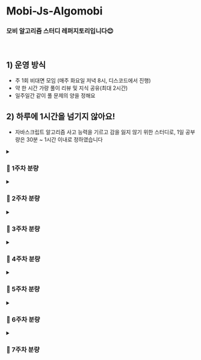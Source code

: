 # Mobi-Js-Algomobi
### 모비 알고리즘 스터디 레퍼지토리입니다😊
<br>

## 1) 운영 방식
- 주 1회 비대면 모임 (매주 화요일 저녁 8시, 디스코드에서 진행)
- 약 한 시간 가량 풀이 리뷰 및 지식 공유(최대 2시간)
- 일주일간 같이 풀 문제의 양을 정해요

## 2) 하루에 1시간을 넘기지 않아요!
- 자바스크립트 알고리즘 사고 능력을 기르고 감을 잃지 않기 위한 스터디로, 1일 공부량은 30분 ~ 1시간 이내로 정하였습니다


<details>
<summary><h3>📄 1주차 분량</h3></summary>
<div markdown="1">
➡️ <b>풀이 기간</b>: 23.8.15 ~ 23.8.22
  
➡️ 프로그래머스 Lv.0 정답률이 낮은 3문제로 지정

[평행](https://school.programmers.co.kr/learn/courses/30/lessons/120875) /
[겹치는 선분의 길이](https://school.programmers.co.kr/learn/courses/30/lessons/120876) /
[안전지대](https://school.programmers.co.kr/learn/courses/30/lessons/120866)


</details>
</div>

<details>
<summary><h3>📄 2주차 분량</h3></summary>
<div markdown="1">
➡️ <b>풀이 기간</b>: 23.8.22 ~ 23.8.29
  
➡️ 프로그래머스 Lv.0 5문제 (정답률 75 ~ 80%)

[외계어 사전](https://school.programmers.co.kr/learn/courses/30/lessons/120869) /
[삼각형의 완성조건 (2)](https://school.programmers.co.kr/learn/courses/30/lessons/120868) /
[구슬을 나누는 경우의 수](https://school.programmers.co.kr/learn/courses/30/lessons/120840) /
[문자열 계산하기](https://school.programmers.co.kr/learn/courses/30/lessons/120902) /
[영어가 싫어요](https://school.programmers.co.kr/learn/courses/30/lessons/120894)


</details>
</div>

<details>
<summary><h3>📄 3주차 분량</h3></summary>
<div markdown="1">
➡️ <b>풀이 기간</b>: 23.8.29 ~ 23.9.5
  
➡️ 프로그래머스 Lv.0 4문제 (정답률 70 ~ 75% 2문제, 80 ~ 85% 2문제)

[저주의 숫자 3](https://school.programmers.co.kr/learn/courses/30/lessons/120871) /
[치킨 쿠폰](https://school.programmers.co.kr/learn/courses/30/lessons/120884) /
[컨트롤 제트](https://school.programmers.co.kr/learn/courses/30/lessons/120853) /
[진료순서 정하기](https://school.programmers.co.kr/learn/courses/30/lessons/120835)

</details>
</div>

<details>
<summary><h3>📄 4주차 분량</h3></summary>
<div markdown="1">
➡️ <b>풀이 기간</b>: 23.9.5 ~ 23.9.12
  
➡️ 프로그래머스 각자 1문제씩 선정

[폰켓몬](https://school.programmers.co.kr/learn/courses/30/lessons/1845?language=javascript) /
[로그인 성공?](https://school.programmers.co.kr/learn/courses/30/lessons/120883) /
[문자열의 앞의 n글자](https://school.programmers.co.kr/learn/courses/30/lessons/181907) /
[커피 심부름](https://school.programmers.co.kr/learn/courses/30/lessons/181837) / 
[카운트 다운](https://school.programmers.co.kr/learn/courses/30/lessons/181899)

</details>
</div>

<details>
<summary><h3>📄 5주차 분량</h3></summary>
<div markdown="1">
➡️ <b>풀이 기간</b>: 23.9.13 ~ 23.9.19
  
➡️ 프로그래머스 각자 1문제씩 선정

[qr code](https://school.programmers.co.kr/learn/courses/30/lessons/181903) /
[직사각형 넓이 구하기](https://school.programmers.co.kr/learn/courses/30/lessons/120860) /
[주사위 게임](https://school.programmers.co.kr/learn/courses/30/lessons/181930) /
[같은 숫자는 싫어](https://school.programmers.co.kr/learn/courses/30/lessons/12906) / 
[부분 문자열인지 확인하기](https://school.programmers.co.kr/learn/courses/30/lessons/181843)

</details>
</div>

<details>
<summary><h3>📄 6주차 분량</h3></summary>
<div markdown="1">
➡️ <b>풀이 기간</b>: 23.9.20 ~ 23.9.26
  
➡️ 프로그래머스 각자 1문제씩 선정

[무작위로 K개의 수 뽑기](https://school.programmers.co.kr/learn/courses/30/lessons/181858) /
[K번째수](https://school.programmers.co.kr/learn/courses/30/lessons/42748) /
[최소직사각형](https://school.programmers.co.kr/learn/courses/30/lessons/86491) /
[숫자 문자열과 영단어](https://school.programmers.co.kr/learn/courses/30/lessons/81301) / 
[접두사인지 확인하기](https://school.programmers.co.kr/learn/courses/30/lessons/181906)

</div>
</details>

<details>
<summary><h3>📄 7주차 분량</h3></summary>
<div markdown="1">
➡️ <b>풀이 기간</b>: 23.9.27 ~ 23.10.3
  
➡️ 프로그래머스 각자 1문제씩 선정

[세 개의 구분자](https://school.programmers.co.kr/learn/courses/30/lessons/181862) /
[2016년](https://school.programmers.co.kr/learn/courses/30/lessons/12901) /
[베스트앨범](https://school.programmers.co.kr/learn/courses/30/lessons/42579) /
[조건에 맞게 수열 변환하기 1](https://school.programmers.co.kr/learn/courses/30/lessons/181882) / 
[특이한 정렬](https://school.programmers.co.kr/learn/courses/30/lessons/120880)

</div>
</details>
